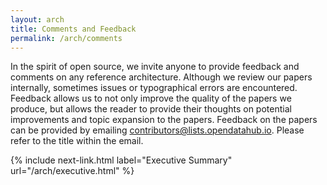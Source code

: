 ```yaml
---
layout: arch
title: Comments and Feedback
permalink: /arch/comments
---
```

In the spirit of open source, we invite anyone to provide feedback and comments on any reference architecture. Although we review our papers internally, sometimes issues or typographical errors are encountered. Feedback allows us to not only improve the quality of the papers we produce, but allows the reader to provide their thoughts on potential improvements and topic expansion to the papers. Feedback on the papers can be provided by emailing contributors@lists.opendatahub.io. Please refer to the title within the email.

{% include next-link.html label="Executive Summary" url="/arch/executive.html" %}